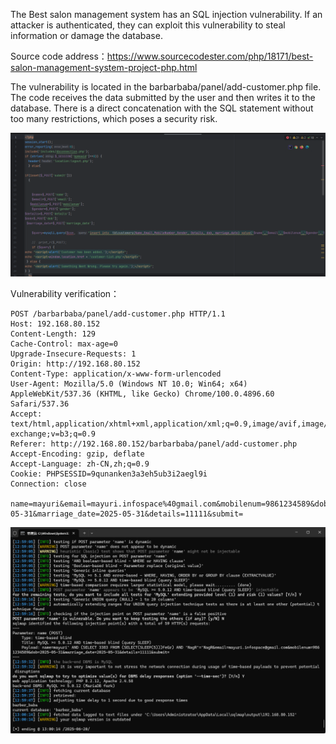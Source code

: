 



The Best salon management system has an SQL injection vulnerability. If an attacker is authenticated, they can exploit this vulnerability to steal information or damage the database.





Source code address：https://www.sourcecodester.com/php/18171/best-salon-management-system-project-php.html



The vulnerability is located in the barbarbaba/panel/add-customer.php file. The code receives the data submitted by the user and then writes it to the database. There is a direct concatenation with the SQL statement without too many restrictions, which poses a security risk.

![image-20250621115325833](images/image-20250621115325833.png)





Vulnerability verification：

```
POST /barbarbaba/panel/add-customer.php HTTP/1.1
Host: 192.168.80.152
Content-Length: 129
Cache-Control: max-age=0
Upgrade-Insecure-Requests: 1
Origin: http://192.168.80.152
Content-Type: application/x-www-form-urlencoded
User-Agent: Mozilla/5.0 (Windows NT 10.0; Win64; x64) AppleWebKit/537.36 (KHTML, like Gecko) Chrome/100.0.4896.60 Safari/537.36
Accept: text/html,application/xhtml+xml,application/xml;q=0.9,image/avif,image/webp,image/apng,*/*;q=0.8,application/signed-exchange;v=b3;q=0.9
Referer: http://192.168.80.152/barbarbaba/panel/add-customer.php
Accept-Encoding: gzip, deflate
Accept-Language: zh-CN,zh;q=0.9
Cookie: PHPSESSID=9qunanken3a3eh5ub3i2aegl9i
Connection: close

name=mayuri&email=mayuri.infospace%40gmail.com&mobilenum=9861234589&dob=2025-05-31&marriage_date=2025-05-31&details=11111&submit=
```

 ![image-20250621115145763](images/image-20250621115145763.png)



































